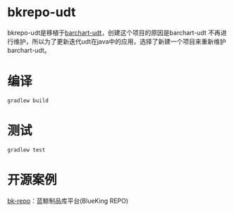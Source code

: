# bkrepo-udt
bkrepo-udt是移植于[barchart-udt](https://github.com/barchart/barchart-udt)，创建这个项目的原因是barchart-udt
不再进行维护，所以为了更新迭代udt在java中的应用，选择了新建一个项目来重新维护barchart-udt。

# 编译
```shell
gradlew build
```
# 测试
```shell
gradlew test
```
# 开源案例
[bk-repo](https://github.com/TencentBlueKing/bk-repo)：蓝鲸制品库平台(BlueKing REPO)
